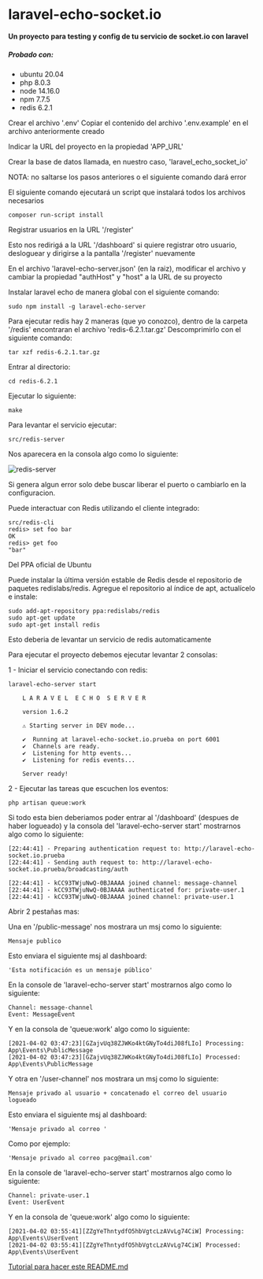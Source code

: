 # laravel-echo-socket.io
**Un proyecto para testing y config de tu servicio de socket.io con laravel**

##### **Probado con**:

* ubuntu 20.04
* php 8.0.3
* node 14.16.0
* npm 7.7.5
* redis 6.2.1

Crear el archivo '.env'
Copiar el contenido del archivo '.env.example' en el archivo anteriormente creado

Indicar la URL del proyecto en la propiedad 'APP_URL'

Crear la base de datos llamada, en nuestro caso, 'laravel_echo_socket_io'

NOTA: no saltarse los pasos anteriores o el siguiente comando dará error

El siguiente comando ejecutará un script que instalará todos los archivos necesarios

    composer run-script install

Registrar usuarios en la URL '/register'

Esto nos redirigá a la URL '/dashboard' si quiere registrar otro usuario, desloguear y dirigirse a la pantalla '/register' nuevamente

En el archivo 'laravel-echo-server.json' (en la raiz), modificar el archivo y cambiar la propiedad "authHost" y "host" a la URL de su proyecto

Instalar laravel echo de manera global con el siguiente comando:

    sudo npm install -g laravel-echo-server

Para ejecutar redis hay 2 maneras (que yo conozco), dentro de la carpeta '/redis' encontraran el archivo 'redis-6.2.1.tar.gz'
Descomprimirlo con el siguiente comando:

    tar xzf redis-6.2.1.tar.gz

Entrar al directorio:

    cd redis-6.2.1

Ejecutar lo siguiente:

    make

Para levantar el servicio ejecutar:
    
    src/redis-server

Nos aparecera en la consola algo como lo siguiente:

![redis-server](https://i.stack.imgur.com/3nF86.png)

Si genera algun error solo debe buscar liberar el puerto o cambiarlo en la configuracion.

Puede interactuar con Redis utilizando el cliente integrado:
    
    src/redis-cli
    redis> set foo bar
    OK
    redis> get foo
    "bar"


Del PPA oficial de Ubuntu

Puede instalar la última versión estable de Redis desde el repositorio de paquetes redislabs/redis. Agregue el repositorio al índice de apt, actualícelo e instale:

    sudo add-apt-repository ppa:redislabs/redis
    sudo apt-get update
    sudo apt-get install redis


Esto deberia de levantar un servicio de redis automaticamente

Para ejecutar el proyecto debemos ejecutar levantar 2 consolas:


1 - Iniciar el servicio conectando con redis:

    laravel-echo-server start

        L A R A V E L  E C H O  S E R V E R

        version 1.6.2

        ⚠ Starting server in DEV mode...

        ✔  Running at laravel-echo-socket.io.prueba on port 6001
        ✔  Channels are ready.
        ✔  Listening for http events...
        ✔  Listening for redis events...

        Server ready!

2 - Ejecutar las tareas que escuchen los eventos:

    php artisan queue:work

Si todo esta bien deberiamos poder entrar al '/dashboard' (despues de haber logueado) y la consola del 'laravel-echo-server start' mostrarnos algo como lo siguiente:

    [22:44:41] - Preparing authentication request to: http://laravel-echo-socket.io.prueba
    [22:44:41] - Sending auth request to: http://laravel-echo-socket.io.prueba/broadcasting/auth

    [22:44:41] - kCC93TWjuNwQ-0BJAAAA joined channel: message-channel
    [22:44:41] - kCC93TWjuNwQ-0BJAAAA authenticated for: private-user.1
    [22:44:41] - kCC93TWjuNwQ-0BJAAAA joined channel: private-user.1

Abrir 2 pestañas mas:

Una en '/public-message' nos mostrara un msj como lo siguiente:

    Mensaje publico

Esto enviara el siguiente msj al dashboard:

    'Esta notificación es un mensaje público'

En la console de 'laravel-echo-server start' mostrarnos algo como lo siguiente:

    Channel: message-channel
    Event: MessageEvent

Y en la consola de 'queue:work' algo como lo siguiente:

    [2021-04-02 03:47:23][GZajvUq38ZJWKo4ktGNyTo4diJ08fLIo] Processing: App\Events\PublicMessage
    [2021-04-02 03:47:23][GZajvUq38ZJWKo4ktGNyTo4diJ08fLIo] Processed:  App\Events\PublicMessage

Y otra en '/user-channel' nos mostrara un msj como lo siguiente:

    Mensaje privado al usuario + concatenado el correo del usuario logueado

Esto enviara el siguiente msj al dashboard:

    'Mensaje privado al correo '

Como por ejemplo:  

    'Mensaje privado al correo pacg@mail.com'

En la console de 'laravel-echo-server start' mostrarnos algo como lo siguiente:

    Channel: private-user.1
    Event: UserEvent

Y en la consola de 'queue:work' algo como lo siguiente:

    [2021-04-02 03:55:41][ZZgYeThntydfO5hbVgtcLzAVvLg74CiW] Processing: App\Events\UserEvent
    [2021-04-02 03:55:41][ZZgYeThntydfO5hbVgtcLzAVvLg74CiW] Processed:  App\Events\UserEvent



[Tutorial para hacer este README.md](https://guides.github.com/features/mastering-markdown/)